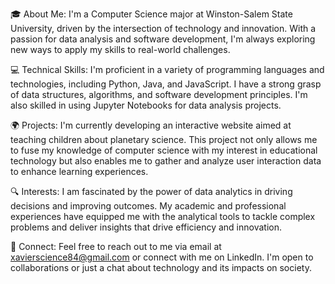 🎓 About Me: I'm a Computer Science major at Winston-Salem State University, driven by the intersection of technology and innovation. With a passion for data analysis and software development, I'm always exploring new ways to apply my skills to real-world challenges.

💻 Technical Skills: I'm proficient in a variety of programming languages and technologies, including Python, Java, and JavaScript. I have a strong grasp of data structures, algorithms, and software development principles. I'm also skilled in using Jupyter Notebooks for data analysis projects.

🌍 Projects: I'm currently developing an interactive website aimed at teaching children about planetary science. This project not only allows me to fuse my knowledge of computer science with my interest in educational technology but also enables me to gather and analyze user interaction data to enhance learning experiences.

🔍 Interests: I am fascinated by the power of data analytics in driving decisions and improving outcomes. My academic and professional experiences have equipped me with the analytical tools to tackle complex problems and deliver insights that drive efficiency and innovation.

🔗 Connect: Feel free to reach out to me via email at xavierscience84@gmail.com or connect with me on LinkedIn. I'm open to collaborations or just a chat about technology and its impacts on society.

